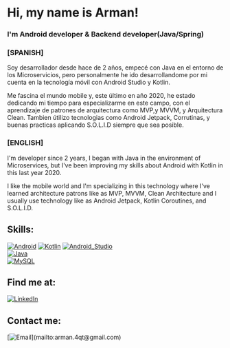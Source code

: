 
<!--
**arman-visual/arman-visual** is a ✨ _special_ ✨ repository because its `README.md` (this file) appears on your GitHub profile.

Here are some ideas to get you started:

- 🔭 I’m currently working on ...
- 🌱 I’m currently learning ...
- 👯 I’m looking to collaborate on ...
- 🤔 I’m looking for help with ...
- 💬 Ask me about ...
- 📫 How to reach me: ...
- 😄 Pronouns: ...
- ⚡ Fun fact: ...
-->
# Hi, my name is Arman!
### I'm Android developer & Backend developer(Java/Spring)

### [SPANISH]

Soy desarrollador desde hace de 2 años, empecé con Java en el entorno de los Microservicios, pero personalmente he ido desarrollandome por mi cuenta en la tecnología móvil con Android Studio y Kotlin. 

Me fascina el mundo mobile y, este último en año 2020, he estado dedicando mi tiempo para especializarme en este campo, con el aprendizaje de patrones de arquitectura como MVP,y MVVM, y Arquitectura Clean. Tambien útilizo tecnologias como Android Jetpack, Corrutinas, y buenas practicas aplicando S.O.L.I.D siempre que sea posible.

### [ENGLISH]

I'm developer since 2 years, I began with Java in the environment of Microservices, but I've been improving my skills about Android with Kotlin in this last year 2020.

I like the mobile world and I'm specializing in this technology where I've learned architecture patrons like as MVP, MVVM, Clean Architecture and I usually use technology like as Android Jetpack, Kotlin Coroutines, and S.O.L.I.D.



## Skills:
[![Android](https://img.shields.io/badge/Android-3DDC84?style=for-the-badge&logo=android&logoColor=white&labelColor=101010)]()
[![Kotlin](https://img.shields.io/badge/Kotlin-0095D5?style=for-the-badge&logo=kotlin&logoColor=white&labelColor=101010)]()
[![Android_Studio](https://img.shields.io/badge/Android_Studio-3DDC84?style=for-the-badge&logo=android-studio&logoColor=white&labelColor=101010)]()
</br>
[![Java](https://img.shields.io/badge/Java-007396?style=for-the-badge&logo=java&logoColor=white&labelColor=101010)]()
</br>
[![MySQL](https://img.shields.io/badge/MySQL-4479A1?style=for-the-badge&logo=mysql&logoColor=white&labelColor=101010)]()

## Find me at:

[![LinkedIn](https://img.shields.io/badge/LinkedIn-Arman_QT-0077B5?style=for-the-badge&logo=linkedin&logoColor=white&labelColor=101010)](https://www.linkedin.com/in/armandoqt/)


## Contact me:

[![Email](https://img.shields.io/badge/arman.4qt@gmail.com-my_personal_email_(slow_response)-D14836?style=for-the-badge&logo=gmail&logoColor=white&labelColor=101010)](mailto:arman.4qt@gmail.com)
